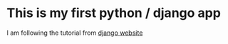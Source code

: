 # This is my first python / django app

I am following the tutorial from [django website](https://docs.djangoproject.com/en/1.9/intro/tutorial02/)

 
